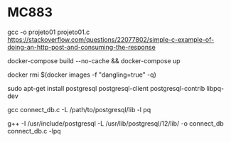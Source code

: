 # MC883
gcc -o projeto01 projeto01.c
https://stackoverflow.com/questions/22077802/simple-c-example-of-doing-an-http-post-and-consuming-the-response

docker-compose build --no-cache && docker-compose up

docker rmi $(docker images -f "dangling=true" -q)

sudo apt-get install postgresql postgresql-client postgresql-contrib libpq-dev

gcc connect_db.c -L /path/to/postgresql/lib -l pq

g++ -I /usr/include/postgresql -L /usr/lib/postgresql/12/lib/ -o connect_db connect_db.c -lpq
